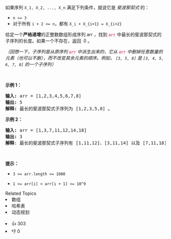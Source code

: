 <p>如果序列 <code>X_1, X_2, ..., X_n</code> 满足下列条件，就说它是 <em>斐波那契式 </em>的：</p>

<ul>
	<li><code>n >= 3</code></li>
	<li>对于所有 <code>i + 2 <= n</code>，都有 <code>X_i + X_{i+1} = X_{i+2}</code></li>
</ul>

<p>给定一个<strong>严格递增</strong>的正整数数组形成序列 arr ，找到 <font color="#c7254e"><font face="Menlo, Monaco, Consolas, Courier New, monospace"><span style="font-size:12.600000381469727px"><span style="caret-color:#c7254e"><span style="background-color:#f9f2f4">arr</span></span></span></font></font> 中最长的斐波那契式的子序列的长度。如果一个不存在，返回  0 。</p>

<p><em>（回想一下，子序列是从原序列 <font color="#c7254e"><font face="Menlo, Monaco, Consolas, Courier New, monospace"><span style="font-size:12.600000381469727px"><span style="caret-color:#c7254e"><span style="background-color:#f9f2f4">arr</span></span></span></font></font> 中派生出来的，它从 <font color="#c7254e"><font face="Menlo, Monaco, Consolas, Courier New, monospace"><span style="font-size:12.600000381469727px"><span style="caret-color:#c7254e"><span style="background-color:#f9f2f4">arr</span></span></span></font></font> 中删掉任意数量的元素（也可以不删），而不改变其余元素的顺序。例如， <code>[3, 5, 8]</code> 是 <code>[3, 4, 5, 6, 7, 8]</code> 的一个子序列）</em></p>

<p> </p>

<ul>
</ul>

<p><strong>示例 1：</strong></p>

<pre>
<strong>输入: </strong>arr =<strong> </strong>[1,2,3,4,5,6,7,8]
<strong>输出: </strong>5
<strong>解释: </strong>最长的斐波那契式子序列为 [1,2,3,5,8] 。
</pre>

<p><strong>示例 2：</strong></p>

<pre>
<strong>输入: </strong>arr =<strong> </strong>[1,3,7,11,12,14,18]
<strong>输出: </strong>3
<strong>解释</strong>: 最长的斐波那契式子序列有 [1,11,12]、[3,11,14] 以及 [7,11,18] 。
</pre>

<p> </p>

<p><strong>提示：</strong></p>

<ul>
	<li><code>3 <= arr.length <= 1000</code></li>
	<li>
	<p><code>1 <= arr[i] < arr[i + 1] <= 10^9</code></p>
	</li>
</ul>
<div><div>Related Topics</div><div><li>数组</li><li>哈希表</li><li>动态规划</li></div></div><br><div><li>👍 303</li><li>👎 0</li></div>